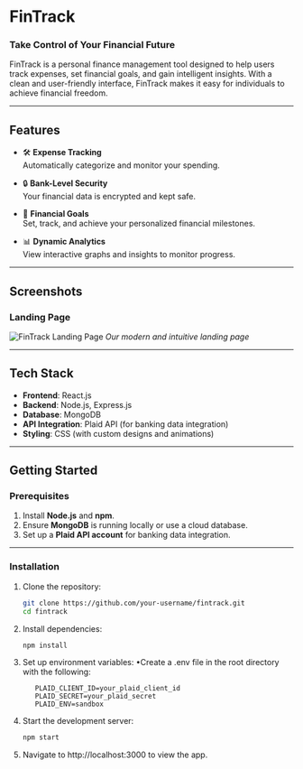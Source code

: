 # **FinTrack**

### **Take Control of Your Financial Future**

FinTrack is a personal finance management tool designed to help users track expenses, set financial goals, and gain intelligent insights. With a clean and user-friendly interface, FinTrack makes it easy for individuals to achieve financial freedom.

---

## **Features**
- 🛠 **Expense Tracking**  
  Automatically categorize and monitor your spending.

- 🔒 **Bank-Level Security**  
  Your financial data is encrypted and kept safe.

- 🎯 **Financial Goals**  
  Set, track, and achieve your personalized financial milestones.

- 📊 **Dynamic Analytics**  
  View interactive graphs and insights to monitor progress.

---

## **Screenshots**

### Landing Page
![FinTrack Landing Page](/docs/images/homepage.png)
*Our modern and intuitive landing page*

---

## **Tech Stack**
- **Frontend**: React.js
- **Backend**: Node.js, Express.js
- **Database**: MongoDB
- **API Integration**: Plaid API (for banking data integration)
- **Styling**: CSS (with custom designs and animations)

---

## **Getting Started**

### Prerequisites
1. Install **Node.js** and **npm**.
2. Ensure **MongoDB** is running locally or use a cloud database.
3. Set up a **Plaid API account** for banking data integration.

---

### Installation

1. Clone the repository:
   ```bash
   git clone https://github.com/your-username/fintrack.git
   cd fintrack

2.	Install dependencies:
    ```bash
    npm install

3.  Set up environment variables:
    •Create a .env file in the root directory with the following:
    ```MONGO_URI=your_mongodb_uri
       PLAID_CLIENT_ID=your_plaid_client_id
       PLAID_SECRET=your_plaid_secret
       PLAID_ENV=sandbox

4.	Start the development server:
    ```bash
    npm start

5. Navigate to http://localhost:3000 to view the app.
